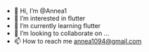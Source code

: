 - 👋 Hi, I’m @Annea1
- 👀 I’m interested in flutter
- 🌱 I’m currently learning flutter 
- 💞️ I’m looking to collaborate on ...
- 📫 How to reach me annea1094@gmail.com

<!---
Annea1/Annea1 is a ✨ special ✨ repository because its `README.md` (this file) appears on your GitHub profile.
You can click the Preview link to take a look at your changes.
--->
